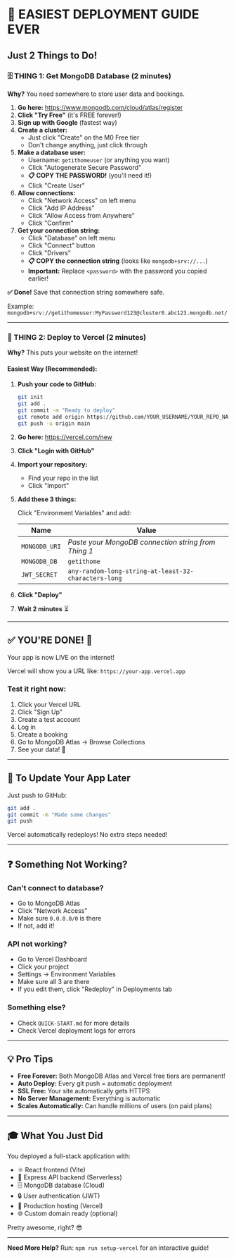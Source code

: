 # 🎯 EASIEST DEPLOYMENT GUIDE EVER

## Just 2 Things to Do!

### 🗄️ THING 1: Get MongoDB Database (2 minutes)

**Why?** You need somewhere to store user data and bookings.

1. **Go here:** https://www.mongodb.com/cloud/atlas/register
2. **Click "Try Free"** (it's FREE forever!)
3. **Sign up with Google** (fastest way)
4. **Create a cluster:**
   - Just click "Create" on the M0 Free tier
   - Don't change anything, just click through
5. **Make a database user:**
   - Username: `getithomeuser` (or anything you want)
   - Click "Autogenerate Secure Password" 
   - **📋 COPY THE PASSWORD!** (you'll need it!)
   - Click "Create User"
6. **Allow connections:**
   - Click "Network Access" on left menu
   - Click "Add IP Address"
   - Click "Allow Access from Anywhere"
   - Click "Confirm"
7. **Get your connection string:**
   - Click "Database" on left menu
   - Click "Connect" button
   - Click "Drivers"
   - **📋 COPY the connection string** (looks like `mongodb+srv://...`)
   - **Important:** Replace `<password>` with the password you copied earlier!

**✅ Done!** Save that connection string somewhere safe.

Example: `mongodb+srv://getithomeuser:MyPassword123@cluster0.abc123.mongodb.net/`

---

### 🚀 THING 2: Deploy to Vercel (2 minutes)

**Why?** This puts your website on the internet!

#### Easiest Way (Recommended):

1. **Push your code to GitHub:**
   ```bash
   git init
   git add .
   git commit -m "Ready to deploy"
   git remote add origin https://github.com/YOUR_USERNAME/YOUR_REPO_NAME.git
   git push -u origin main
   ```

2. **Go here:** https://vercel.com/new

3. **Click "Login with GitHub"**

4. **Import your repository:**
   - Find your repo in the list
   - Click "Import"

5. **Add these 3 things:**
   
   Click "Environment Variables" and add:
   
   | Name | Value |
   |------|-------|
   | `MONGODB_URI` | *Paste your MongoDB connection string from Thing 1* |
   | `MONGODB_DB` | `getithome` |
   | `JWT_SECRET` | `any-random-long-string-at-least-32-characters-long` |

6. **Click "Deploy"**

7. **Wait 2 minutes** ⏳

---

## ✅ YOU'RE DONE! 🎉

Your app is now LIVE on the internet!

Vercel will show you a URL like: `https://your-app.vercel.app`

### Test it right now:

1. Click your Vercel URL
2. Click "Sign Up"
3. Create a test account
4. Log in
5. Create a booking
6. Go to MongoDB Atlas → Browse Collections
7. See your data! 🎊

---

## 🔄 To Update Your App Later

Just push to GitHub:

```bash
git add .
git commit -m "Made some changes"
git push
```

Vercel automatically redeploys! No extra steps needed!

---

## ❓ Something Not Working?

### Can't connect to database?
- Go to MongoDB Atlas
- Click "Network Access"
- Make sure `0.0.0.0/0` is there
- If not, add it!

### API not working?
- Go to Vercel Dashboard
- Click your project
- Settings → Environment Variables
- Make sure all 3 are there
- If you edit them, click "Redeploy" in Deployments tab

### Something else?
- Check `QUICK-START.md` for more details
- Check Vercel deployment logs for errors

---

## 💡 Pro Tips

- **Free Forever:** Both MongoDB Atlas and Vercel free tiers are permanent!
- **Auto Deploy:** Every git push = automatic deployment
- **SSL Free:** Your site automatically gets HTTPS
- **No Server Management:** Everything is automatic
- **Scales Automatically:** Can handle millions of users (on paid plans)

---

## 🎓 What You Just Did

You deployed a full-stack application with:
- ⚛️ React frontend (Vite)
- 🔧 Express API backend (Serverless)
- 🗄️ MongoDB database (Cloud)
- 🔒 User authentication (JWT)
- 🚀 Production hosting (Vercel)
- 🌐 Custom domain ready (optional)

Pretty awesome, right? 😎

---

**Need More Help?** Run: `npm run setup-vercel` for an interactive guide!
